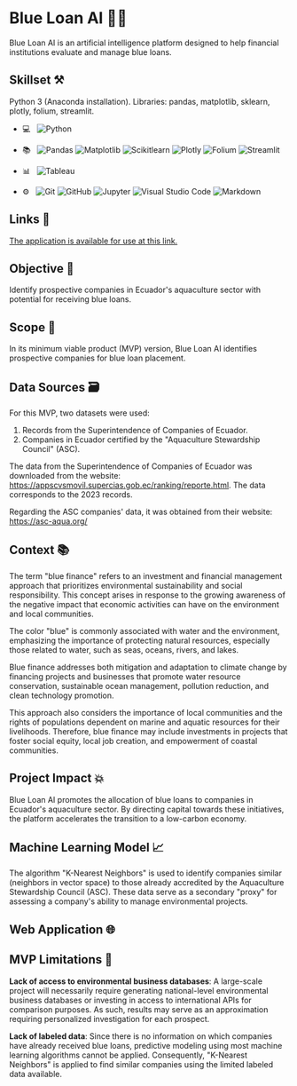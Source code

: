 # Blue Loan AI 🌊💲

Blue Loan AI is an artificial intelligence platform designed to help financial institutions evaluate and manage blue loans.

## Skillset ⚒️

Python 3 (Anaconda installation). Libraries: pandas, matplotlib, sklearn, plotly, folium, streamlit.

- 💻 &nbsp;
  ![Python](https://img.shields.io/badge/-Python-333333?style=flat&logo=python)

- 📚 &nbsp;
  ![Pandas](https://img.shields.io/badge/-Pandas-333333?style=flat&logo=pandas)
  ![Matplotlib](https://img.shields.io/badge/-Matplotlib-333333?style=flat&logo=matplotlib)
  ![Scikitlearn](https://img.shields.io/badge/-Scikitlearn-333333?style=flat&logo=scikitlearn)
  ![Plotly](https://img.shields.io/badge/-Plotly-333333?style=flat&logo=plotly)
  ![Folium](https://img.shields.io/badge/-Folium-333333?style=flat&logo=folium)
  ![Streamlit](https://img.shields.io/badge/-Streamlit-333333?style=flat&logo=streamlit)

- 📊 &nbsp;
![Tableau](https://img.shields.io/badge/-Tableau-333333?style=flat&logo=tableau)

- ⚙️ &nbsp;
  ![Git](https://img.shields.io/badge/-Git-333333?style=flat&logo=git)
  ![GitHub](https://img.shields.io/badge/-GitHub-333333?style=flat&logo=github)
  ![Jupyter](https://img.shields.io/badge/-Jupyter-333333?style=flat&logo=jupyter)
  ![Visual Studio Code](https://img.shields.io/badge/-Visual%20Studio%20Code-333333?style=flat&logo=visual-studio-code&logoColor=007ACC)
  ![Markdown](https://img.shields.io/badge/-Markdown-333333?style=flat&logo=markdown)

## Links 🔗

[The application is available for use at this link.](https://blueloanai.streamlit.app/)

## Objective 🎯

Identify prospective companies in Ecuador's aquaculture sector with potential for receiving blue loans.

## Scope 📐

In its minimum viable product (MVP) version, Blue Loan AI identifies prospective companies for blue loan placement.

## Data Sources 🗃️

For this MVP, two datasets were used:

1. Records from the Superintendence of Companies of Ecuador.
2. Companies in Ecuador certified by the "Aquaculture Stewardship Council" (ASC).

The data from the Superintendence of Companies of Ecuador was downloaded from the website: https://appscvsmovil.supercias.gob.ec/ranking/reporte.html. The data corresponds to the 2023 records.

Regarding the ASC companies' data, it was obtained from their website: https://asc-aqua.org/

## Context 📚

The term "blue finance" refers to an investment and financial management approach that prioritizes environmental sustainability and social responsibility. This concept arises in response to the growing awareness of the negative impact that economic activities can have on the environment and local communities.

The color "blue" is commonly associated with water and the environment, emphasizing the importance of protecting natural resources, especially those related to water, such as seas, oceans, rivers, and lakes.

Blue finance addresses both mitigation and adaptation to climate change by financing projects and businesses that promote water resource conservation, sustainable ocean management, pollution reduction, and clean technology promotion.

This approach also considers the importance of local communities and the rights of populations dependent on marine and aquatic resources for their livelihoods. Therefore, blue finance may include investments in projects that foster social equity, local job creation, and empowerment of coastal communities.

## Project Impact 💥

Blue Loan AI promotes the allocation of blue loans to companies in Ecuador's aquaculture sector. By directing capital towards these initiatives, the platform accelerates the transition to a low-carbon economy.

## Machine Learning Model 📈

The algorithm "K-Nearest Neighbors" is used to identify companies similar (neighbors in vector space) to those already accredited by the Aquaculture Stewardship Council (ASC). These data serve as a secondary "proxy" for assessing a company's ability to manage environmental projects.

## Web Application 🌐

## MVP Limitations 🚦

**Lack of access to environmental business databases**: A large-scale project will necessarily require generating national-level environmental business databases or investing in access to international APIs for comparison purposes. As such, results may serve as an approximation requiring personalized investigation for each prospect.

**Lack of labeled data**: Since there is no information on which companies have already received blue loans, predictive modeling using most machine learning algorithms cannot be applied. Consequently, "K-Nearest Neighbors" is applied to find similar companies using the limited labeled data available.


